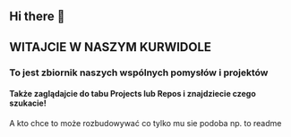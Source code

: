 ## Hi there 👋


## WITAJCIE W NASZYM KURWIDOLE 
### To jest zbiornik naszych wspólnych pomysłów i projektów
#### Także zaglądajcie do tabu Projects lub Repos i znajdziecie czego szukacie!
A kto chce to może rozbudowywać co tylko mu sie podoba np. to readme 
<!--

**Here are some ideas to get you started:**

🙋‍♀️ A short introduction - what is your organization all about?
🌈 Contribution guidelines - how can the community get involved?
👩‍💻 Useful resources - where can the community find your docs? Is there anything else the community should know?
🍿 Fun facts - what does your team eat for breakfast?
🧙 Remember, you can do mighty things with the power of [Markdown](https://docs.github.com/github/writing-on-github/getting-started-with-writing-and-formatting-on-github/basic-writing-and-formatting-syntax)
-->
